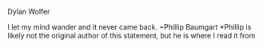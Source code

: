 Dylan Wolfer

I let my mind wander and it never came back. ~Phillip Baumgart
	*Phillip is likely not the original author of this statement, but he is where I read it from
